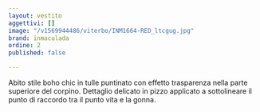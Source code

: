```yaml
---
layout: vestito
aggettivi: []
image: "/v1569944486/viterbo/INM1664-RED_ltcgug.jpg"
brand: inmaculada
ordine: 2
published: false

---
```

Abito stile boho chic in tulle puntinato con effetto trasparenza nella parte superiore del corpino. Dettaglio delicato in pizzo applicato a sottolineare il punto di raccordo tra il punto vita e la gonna.
